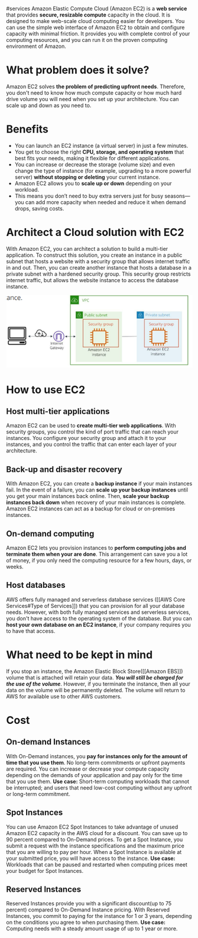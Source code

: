 #services 
Amazon Elastic Compute Cloud (Amazon EC2) is a **web service** that provides **secure, resizable compute** capacity in the cloud. It is designed to make web-scale cloud computing easier for developers. You can use the simple web interface of Amazon EC2 to obtain and configure capacity with minimal friction. It provides you with complete control of your computing resources, and you can run it on the proven computing environment of Amazon.

# What problem does it solve?
Amazon EC2 solves **the problem of predicting upfront needs**. Therefore, you don't need to know how much compute capacity or how much hard drive volume you will need when you set up your architecture. You can scale up and down as you need to.

# Benefits
- You can launch an EC2 instance (a virtual server) in just a few minutes.
- You get to choose the right **CPU, storage, and operating system** that best fits your needs, making it flexible for different applications.
- You can increase or decrease the storage (volume size) and even change the type of instance (for example, upgrading to a more powerful server) **without stopping or deleting** your current instance.
- Amazon EC2 allows you to **scale up or down** depending on your workload.
- This means you don’t need to buy extra servers just for busy seasons—you can add more capacity when needed and reduce it when demand drops, saving costs.

# Architect a Cloud solution with EC2
With Amazon EC2, you can architect a solution to build a multi-tier application. To construct this solution, you create an instance in a public subnet that hosts a website with a security group that allows internet traffic in and out. Then, you can create another instance that hosts a database in a private subnet with a hardened security group. This security group restricts internet traffic, but allows the website instance to access the database instance.

![Works with EC2](../attachments/works_with_ec2.png)

# How to use EC2
## Host multi-tier applications
Amazon EC2 can be used to **create multi-tier web applications**. With security groups, you control the kind of port traffic that can reach your instances. You configure your security group and attach it to your instances, and you control the traffic that can enter each layer of your architecture.
## Back-up and disaster recovery
With Amazon EC2, you can create a **backup instance** if your main instances fail. In the event of a failure, you can **scale up your backup instances** until you get your main instances back online. Then, **scale your backup instances back down** when recovery of your main instances is complete. Amazon EC2 instances can act as a backup for cloud or on-premises instances.
## On-demand computing
Amazon EC2 lets you provision instances to **perform computing jobs and terminate them when your are done**. This arrangement can save you a lot of money, if you only need the computing resource for a few hours, days, or weeks.
## Host databases
AWS offers fully managed and serverless database services ([[AWS Core Services#Type of Services]]) that you can provision for all your database needs. However, with both fully managed services and serverless services, you don't have access to the operating system of the database. But you can **host your own database on an EC2 instance**, if your company requires you to have that access.

# What need to be kept in mind
If you stop an instance, the Amazon Elastic Block Store([[Amazon EBS]]) volume that is attached will retain your data. ***You will still be charged for the use of the volume***. However, if you terminate the instance, then all your data on the volume will be permanently deleted. The volume will return to AWS for available use to other AWS customers.

# Cost
## On-demand Instances
With On-Demand instances, you **pay for instances only for the amount of time that you use them**. No long-term commitments or upfront payments are required. You can increase or decrease your compute capacity depending on the demands of your application and pay only for the time that you use them. 
**Use case:** Short-term computing workloads that cannot be interrupted; and users that need low-cost computing without any upfront or long-term commitment.
## Spot Instances
You can use Amazon EC2 Spot Instances to take advantage of unused Amazon EC2 capacity in the AWS cloud for a discount. You can save up to 90 percent compared to On-Demand prices. To get a Spot Instance, you submit a request with the instance specifications and the maximum price that you are willing to pay per hour. When a Spot Instance is available at your submitted price, you will have access to the instance. 
**Use case:** Workloads that can be paused and restarted when computing prices meet your budget for Spot Instances.
## Reserved Instances
Reserved Instances provide you with a significant discount(up to 75 percent) compared to On-Demand Instance pricing. With Reserved Instances, you commit to paying for the instance for 1 or 3 years, depending on the conditions you agree to when purchasing them. 
**Use case:** Computing needs with a steady amount usage of up to 1 year or more.